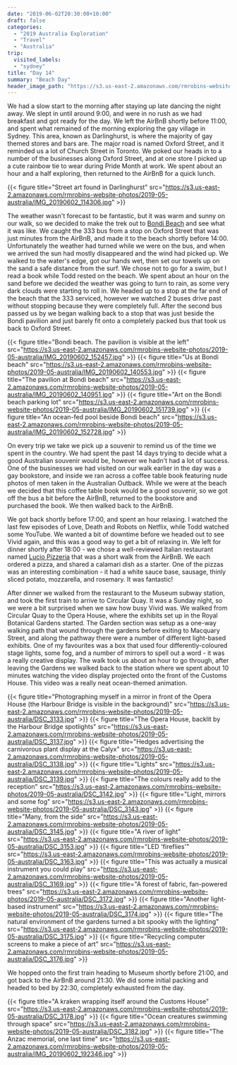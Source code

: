 ```yaml
---
date: "2019-06-02T20:30:00+10:00"
draft: false
categories:
  - "2019 Australia Exploration"
  - "Travel"
  - "Australia"
trip:
  visited_labels:
  - "sydney"
title: "Day 14"
summary: "Beach Day"
header_image_path: "https://s3.us-east-2.amazonaws.com/rmrobins-website-photos/2019-05-australia/IMG_20190602_140553.jpg"
---
```


We had a slow start to the morning after staying up late dancing the night away. We slept in until around 9:00, and were in no rush as we had breakfast and got ready for the day. We left the AirBnB shortly before 11:00, and spent what remained of the morning exploring the gay village in Sydney. This area, known as Darlinghurst, is where the majority of gay themed stores and bars are. The major road is named Oxford Street, and it reminded us a lot of Church Street in Toronto. We poked our heads in to a number of the businesses along Oxford Street, and at one store I picked up a cute rainbow tie to wear during Pride Month at work. We spent about an hour and a half exploring, then returned to the AirBnB for a quick lunch.

{{< figure title="Street art found in Darlinghurst" src="https://s3.us-east-2.amazonaws.com/rmrobins-website-photos/2019-05-australia/IMG_20190602_114306.jpg" >}}

The weather wasn't forecast to be fantastic, but it was warm and sunny on our walk, so we decided to make the trek out to [Bondi Beach](https://www.bondivillage.com/) and see what it was like. We caught the 333 bus from a stop on Oxford Street that was just minutes from the AirBnB, and made it to the beach shortly before 14:00. Unfortunately the weather had turned while we were on the bus, and when we arrived the sun had mostly disappeared and the wind had picked up. We walked to the water's edge, got our hands wet, then set our towels up on the sand a safe distance from the surf. We chose not to go for a swim, but I read a book while Todd rested on the beach. We spent about an hour on the sand before we decided the weather was going to turn to rain, as some very dark clouds were starting to roll in. We headed up to a stop at the far end of the beach that the 333 serviced, however we watched 2 buses drive past without stopping because they were completely full. After the second bus passed us by we began walking back to a stop that was just beside the Bondi pavilion and just barely fit onto a completely packed bus that took us back to Oxford Street.

{{< figure title="Bondi beach. The pavilion is visible at the left" src="https://s3.us-east-2.amazonaws.com/rmrobins-website-photos/2019-05-australia/IMG_20190602_152457.jpg" >}}
{{< figure title="Us at Bondi beach" src="https://s3.us-east-2.amazonaws.com/rmrobins-website-photos/2019-05-australia/IMG_20190602_140553.jpg" >}}
{{< figure title="The pavilion at Bondi beach" src="https://s3.us-east-2.amazonaws.com/rmrobins-website-photos/2019-05-australia/IMG_20190602_140951.jpg" >}}
{{< figure title="Art on the Bondi beach parking lot" src="https://s3.us-east-2.amazonaws.com/rmrobins-website-photos/2019-05-australia/IMG_20190602_151739.jpg" >}}
{{< figure title="An ocean-fed pool beside Bondi beach" src="https://s3.us-east-2.amazonaws.com/rmrobins-website-photos/2019-05-australia/IMG_20190602_152728.jpg" >}}

On every trip we take we pick up a souvenir to remind us of the time we spent in the country. We had spent the past 14 days trying to decide what a good Australian souvenir would be, however we hadn't had a lot of success. One of the businesses we had visited on our walk earlier in the day was a gay bookstore, and inside we ran across a coffee table book featuring nude photos of men taken in the Australian Outback. While we were at the beach we decided that this coffee table book would be a good souvenir, so we got off the bus a bit before the AirBnB, returned to the bookstore and purchased the book. We then walked back to the AirBnB.

We got back shortly before 17:00, and spent an hour relaxing. I watched the last few episodes of Love, Death and Robots on Netflix, while Todd watched some YouTube. We wanted a bit of downtime before we headed out to see Vivid again, and this was a good way to get a bit of relaxing in. We left for dinner shortly after 18:00 - we chose a well-reviewed Italian restaurant named [Lucio Pizzeria](https://luciopizzeria.com.au/) that was a short walk from the AirBnB. We each ordered a pizza, and shared a calamari dish as a starter. One of the pizzas was an interesting combination - it had a white sauce base, sausage, thinly sliced potato, mozzarella, and rosemary. It was fantastic!

After dinner we walked from the restaurant to the Museum subway station, and took the first train to arrive to Circular Quay. It was a Sunday night, so we were a bit surprised when we saw how busy Vivid was. We walked from Circular Quay to the Opera House, where the exhibits set up in the Royal Botanical Gardens started. The Garden section was setup as a one-way walking path that wound through the gardens before exiting to Macquary Street, and along the pathway there were a number of different light-based exhibits. One of my favourites was a box that used four differently-coloured stage lights, some fog, and a number of mirrors to spell out a word - it was a really creative display. The walk took us about an hour to go through, after leaving the Gardens we walked back to the station where we spent about 10 minutes watching the video display projected onto the front of the Customs House. This video was a really neat ocean-themed animation.

{{< figure title="Photographing myself in a mirror in front of the Opera House (the Harbour Bridge is visible in the background)" src="https://s3.us-east-2.amazonaws.com/rmrobins-website-photos/2019-05-australia/DSC_3133.jpg" >}}
{{< figure title="The Opera House, backlit by the Harbour Bridge spotlights" src="https://s3.us-east-2.amazonaws.com/rmrobins-website-photos/2019-05-australia/DSC_3137.jpg" >}}
{{< figure title="Hedges advertising the carnivorous plant display at the Calyx" src="https://s3.us-east-2.amazonaws.com/rmrobins-website-photos/2019-05-australia/DSC_3138.jpg" >}}
{{< figure title="Lights" src="https://s3.us-east-2.amazonaws.com/rmrobins-website-photos/2019-05-australia/DSC_3139.jpg" >}}
{{< figure title="The colours really add to the reception" src="https://s3.us-east-2.amazonaws.com/rmrobins-website-photos/2019-05-australia/DSC_3142.jpg" >}}
{{< figure title="Light, mirrors and some fog" src="https://s3.us-east-2.amazonaws.com/rmrobins-website-photos/2019-05-australia/DSC_3143.jpg" >}}
{{< figure title="Many, from the side" src="https://s3.us-east-2.amazonaws.com/rmrobins-website-photos/2019-05-australia/DSC_3145.jpg" >}}
{{< figure title="A river of light" src="https://s3.us-east-2.amazonaws.com/rmrobins-website-photos/2019-05-australia/DSC_3153.jpg" >}}
{{< figure title="LED 'fireflies'" src="https://s3.us-east-2.amazonaws.com/rmrobins-website-photos/2019-05-australia/DSC_3163.jpg" >}}
{{< figure title="This was actually a musical instrument you could play" src="https://s3.us-east-2.amazonaws.com/rmrobins-website-photos/2019-05-australia/DSC_3169.jpg" >}}
{{< figure title="A forest of fabric, fan-powered trees" src="https://s3.us-east-2.amazonaws.com/rmrobins-website-photos/2019-05-australia/DSC_3172.jpg" >}}
{{< figure title="Another light-based instrument" src="https://s3.us-east-2.amazonaws.com/rmrobins-website-photos/2019-05-australia/DSC_3174.jpg" >}}
{{< figure title="The natural environment of the gardens turned a bit spooky with the lighting" src="https://s3.us-east-2.amazonaws.com/rmrobins-website-photos/2019-05-australia/DSC_3175.jpg" >}}
{{< figure title="Recycling computer screens to make a piece of art" src="https://s3.us-east-2.amazonaws.com/rmrobins-website-photos/2019-05-australia/DSC_3176.jpg" >}}

We hopped onto the first train heading to Museum shortly before 21:00, and got back to the AirBnB around 21:30. We did some initial packing and headed to bed by 22:30, completely exhausted from the day.

{{< figure title="A kraken wrapping itself around the Customs House" src="https://s3.us-east-2.amazonaws.com/rmrobins-website-photos/2019-05-australia/DSC_3178.jpg" >}}
{{< figure title="Ocean creatures swimming through space" src="https://s3.us-east-2.amazonaws.com/rmrobins-website-photos/2019-05-australia/DSC_3182.jpg" >}}
{{< figure title="The Anzac memorial, one last time" src="https://s3.us-east-2.amazonaws.com/rmrobins-website-photos/2019-05-australia/IMG_20190602_192346.jpg" >}}

